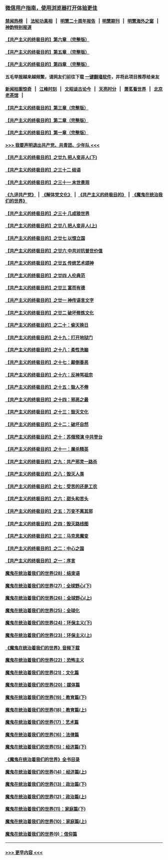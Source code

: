 ### [微信用户指南，使用浏览器打开体验更佳](https://github.com/gfw-breaker/banned-news1/blob/master/indexes/wechat-guide.md?t=0)
#### [禁闻热榜](热点新闻.md?t=0)  &nbsp;&nbsp;|&nbsp;&nbsp; [法轮功真相](https://github.com/gfw-breaker/truth/blob/master/README.md?t=0) &nbsp;&nbsp;|&nbsp;&nbsp; [明慧二十周年报告](https://github.com/gfw-breaker/mh-reports/blob/master/README.md?t=0) &nbsp;&nbsp;|&nbsp;&nbsp;[明慧期刊](https://github.com/gfw-breaker/mh-qikan) &nbsp;&nbsp;|&nbsp;&nbsp; [明慧海外之窗](https://github.com/gfw-breaker/mh-news/blob/master/README.md?t=0) &nbsp;&nbsp;|&nbsp;&nbsp; [神韵特别报道](https://github.com/gfw-breaker/mh-news/blob/master/shenyun.md?t=0)
#### [【共产主义的终极目的】第六章 （完整版）](../pages/nsc422/n11428913.md?t=02070722) 
#### [【共产主义的终极目的】第五章 （完整版）](../pages/nsc422/n11428912.md?t=02070722) 
#### [【共产主义的终极目的】第四章 （完整版）](../pages/nsc422/n11428907.md?t=02070722) 
#### 五毛举报越来越频繁，请网友们前往下载 [一键翻墙软件](https://github.com/gfw-breaker/ssr-accounts)，并将此项目推荐给亲友
#### [新闻拍案惊奇](https://github.com/gfw-breaker/banned-news1/blob/master/pages/link4.md) &nbsp;&nbsp;|&nbsp;&nbsp; [江峰时刻](https://github.com/gfw-breaker/banned-news1/blob/master/pages/link4.md) &nbsp;&nbsp;|&nbsp;&nbsp; [文昭谈古论今](https://github.com/gfw-breaker/banned-news1/blob/master/pages/link4.md) &nbsp;&nbsp;|&nbsp;&nbsp; [天亮时分](https://github.com/gfw-breaker/banned-news1/blob/master/pages/link4.md) &nbsp;&nbsp;|&nbsp;&nbsp; [萧茗看世界](https://github.com/gfw-breaker/banned-news1/blob/master/pages/link4.md) &nbsp;&nbsp;|&nbsp;&nbsp; [北京老茶馆](https://github.com/gfw-breaker/banned-news1/blob/master/pages/link4.md) &nbsp;&nbsp;|&nbsp;&nbsp; 
#### [【共产主义的终极目的】第三章（完整版）](../pages/nsc422/n11428848.md?t=02070722) 
#### [【共产主义的终极目的】第二章（完整版）](../pages/nsc422/n11428831.md?t=02070722) 
#### [【共产主义的终极目的】第一章（完整版）](../pages/nsc422/n11417651.md?t=02070722) 
#### [>>> 我要声明退出共产党、共青团、少年队 <<<](https://github.com/begood0513/goodnews/blob/master/quit/letter.md) 
#### [【共产主义的终极目的】之廿九 把人变非人(下)](../pages/nsc422/n11344140.md?t=02070722) 
#### [【共产主义的终极目的】之三十二 结语](../pages/nsc422/n11360535.md?t=02070722) 
#### [【共产主义的终极目的】之三十一 末世景观](../pages/nsc422/n11351129.md?t=02070722) 
#### [《九评共产党》](https://github.com/begood0513/9ping.md/blob/master/README.md) &nbsp;|&nbsp; [《解体党文化》](../../../../jtdwh.md/blob/master/README.md)  &nbsp;|&nbsp; [《共产主义的终极目的》](../../../../gczydzjmd.md/blob/master/README.md) &nbsp;|&nbsp; [《魔鬼在统治我们的世界》](../../../../mgztzwmdsj.md/blob/master/README.md) 
#### [【共产主义的终极目的】之三十 几成狼世界](../pages/nsc422/n11348280.md?t=02070722) 
#### [【共产主义的终极目的】之廿八 把人变非人(上)](../pages/nsc422/n11340492.md?t=02070722) 
#### [【共产主义的终极目的】之廿七 以恨立国](../pages/nsc422/n11336944.md?t=02070722) 
#### [【共产主义的终极目的】之廿六 中共对抗普世价值](../pages/nsc422/n11324785.md?t=02070722) 
#### [【共产主义的终极目的】之廿五 传统艺术颂神](../pages/nsc422/n11296396.md?t=02070722) 
#### [【共产主义的终极目的】之廿四 人伦典范](../pages/nsc422/n11296397.md?t=02070722) 
#### [【共产主义的终极目的】之廿三 富而有德](../pages/nsc422/n11283598.md?t=02070722) 
#### [【共产主义的终极目的】之廿一 神传语言文字](../pages/nsc422/n11263265.md?t=02070722) 
#### [【共产主义的终极目的】之廿二 破坏修炼文化](../pages/nsc422/n11245728.md?t=02070722) 
#### [【共产主义的终极目的】之二十：偷天换日](../pages/nsc422/n11238846.md?t=02070722) 
#### [【共产主义的终极目的】之十九：打开地狱门](../pages/nsc422/n11206376.md?t=02070722) 
#### [【共产主义的终极目的】之十八：柔性洗脑](../pages/nsc422/n11199994.md?t=02070722) 
#### [【共产主义的终极目的】之十七：颠倒善恶](../pages/nsc422/n11179782.md?t=02070722) 
#### [【共产主义的终极目的】之十六：反神骂祖宗](../pages/nsc422/n11166798.md?t=02070722) 
#### [【共产主义的终极目的】之十五：毁人不倦](../pages/nsc422/n11166792.md?t=02070722) 
#### [【共产主义的终极目的】之十四：邪恶之最](../pages/nsc422/n11150249.md?t=02070722) 
#### [【共产主义的终极目的】之十三：毁灭文化](../pages/nsc422/n11135227.md?t=02070722) 
#### [【共产主义的终极目的】之十二：破坏自然](../pages/nsc422/n11135214.md?t=02070722) 
#### [【共产主义的终极目的】之十：苏俄预演 中共登台](../pages/nsc422/n11118424.md?t=02070722) 
#### [【共产主义的终极目的】之十一：屠杀精英](../pages/nsc422/n11118442.md?t=02070722) 
#### [【共产主义的终极目的】之九：共产邪灵一路杀](../pages/nsc422/n11114139.md?t=02070722) 
#### [【共产主义的终极目的】之八：毁灭人类](../pages/nsc422/n11108503.md?t=02070722) 
#### [【共产主义的终极目的】之七：受苦的还是工农](../pages/nsc422/n11101809.md?t=02070722) 
#### [【共产主义的终极目的】之六：甜头和苦头](../pages/nsc422/n11096971.md?t=02070722) 
#### [【共产主义的终极目的】之五：万变不离其邪](../pages/nsc422/n11091285.md?t=02070722) 
#### [【共产主义的终极目的】之四：毁灭路线图](../pages/nsc422/n11086284.md?t=02070722) 
#### [【共产主义的终极目的】之三：马克思魔变](../pages/nsc422/n11061941.md?t=02070722) 
#### [【共产主义的终极目的】之二：中心之国](../pages/nsc422/n11047728.md?t=02070722) 
#### [【共产主义的终极目的】之一：序言](../pages/nsc422/n11086077.md?t=02070722) 
#### [魔鬼在统治着我们的世界(28)：结束语](../pages/nsc422/n10936246.md?t=02070722) 
#### [魔鬼在统治着我们的世界(27)：全球野心(下)](../pages/nsc422/n10928319.md?t=02070722) 
#### [魔鬼在统治着我们的世界(26)：全球野心(上)](../pages/nsc422/n10900318.md?t=02070722) 
#### [魔鬼在统治着我们的世界(25)：全球化](../pages/nsc422/n10788205.md?t=02070722) 
#### [魔鬼在统治着我们的世界(24)：环保主义(下)](../pages/nsc422/n10695307.md?t=02070722) 
#### [魔鬼在统治着我们的世界(23)：环保主义(上)](../pages/nsc422/n10688613.md?t=02070722) 
#### [《魔鬼在统治着我们的世界》音频下载](../pages/nsc422/n10635553.md?t=02070722) 
#### [魔鬼在统治着我们的世界(22)：恐怖主义](../pages/nsc422/n10614727.md?t=02070722) 
#### [魔鬼在统治着我们的世界(21)：文化篇](../pages/nsc422/n10597706.md?t=02070722) 
#### [魔鬼在统治着我们的世界(20)：媒体篇](../pages/nsc422/n10586579.md?t=02070722) 
#### [魔鬼在统治着我们的世界(19)：教育篇(下)](../pages/nsc422/n10564808.md?t=02070722) 
#### [魔鬼在统治着我们的世界(18)：教育篇(上)](../pages/nsc422/n10526970.md?t=02070722) 
#### [魔鬼在统治着我们的世界(17)：艺术篇](../pages/nsc422/n10499093.md?t=02070722) 
#### [魔鬼在统治着我们的世界(16)：法律篇](../pages/nsc422/n10485969.md?t=02070722) 
#### [魔鬼在统治着我们的世界(15)：经济篇(下)](../pages/nsc422/n10469975.md?t=02070722) 
#### [《魔鬼在统治着我们的世界》全书目录](../pages/nsc422/n10464261.md?t=02070722) 
#### [魔鬼在统治着我们的世界(14)：经济篇(上)](../pages/nsc422/n10457370.md?t=02070722) 
#### [魔鬼在统治着我们的世界(13)：政治篇(下)](../pages/nsc422/n10448270.md?t=02070722) 
#### [魔鬼在统治着我们的世界(12)：政治篇(上)](../pages/nsc422/n10444576.md?t=02070722) 
#### [魔鬼在统治着我们的世界(11)：家庭篇(下)](../pages/nsc422/n10440961.md?t=02070722) 
#### [魔鬼在统治着我们的世界(10)：家庭篇(上)](../pages/nsc422/n10435448.md?t=02070722) 
#### [魔鬼在统治着我们的世界(9)：信仰篇](../pages/nsc422/n10432159.md?t=02070722) 

----
#### [ >>> 更早内容 <<< ](../indexes/nsc422-earlier.md)
